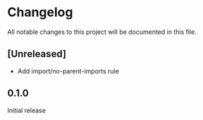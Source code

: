 # Changelog

All notable changes to this project will be documented in this file.

## [Unreleased]

- Add import/no-parent-imports rule

## 0.1.0

Initial release

